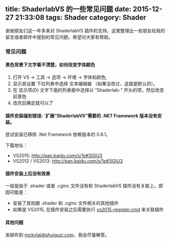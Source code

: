 title: ShaderlabVS 的一些常见问题
date: 2015-12-27 21:33:08
tags: Shader
category: Shader
---

谢谢朋友们这一年多来对 ShaderlabVS 插件的支持。这里整理出一些朋友给我的留言或者邮件中提到的常见问题，希望对大家有帮助。

### 常见问题

#### 黑色背景下文字看不清楚，如何改变字体颜色

1. 打开 VS -> 工具 -> 选项 -> 环境 -> 字体和颜色,
2. 显示其设置 下拉列表中选择 文本编辑器 （如果没改过，这就是默认的）。
3. 在 显示项(D) 文字下面的列表框中选择以 “Shaderlab-” 开头的项，然后改变前景色
4. 改完后确定就可以了

#### 插件安装碰到错误: `扩展“ShaderlabVS”需要的 .NET Framework 版本没有安装。
尝试安装已移除 .Net Framework 依赖版本的 0.6.1。  

下载地址：
- VS2015: http://pan.baidu.com/s/1pK5GIU3
- VS2012 / VS2013: http://pan.baidu.com/s/1pK5GIU3 

<!--more-->

#### 插件安装上后没有效果 

一般是由于 .shader 或者 .cginc 文件没有和 ShaderlabVS 插件没有关联上。原因可能是：

- 安装了其他跟 .shader 和 .cginc 文件相关的其他插件
- 如果是 VS2015, 在插件安装之后需要执行 [vs2015-register.cmd](https://github.com/wudixiaop/ShaderlabVS/tree/master/Tools) 
来关联插件

#### 其他问题
发邮件到 rockylai@shuiguzi.com，我会尽量解答。